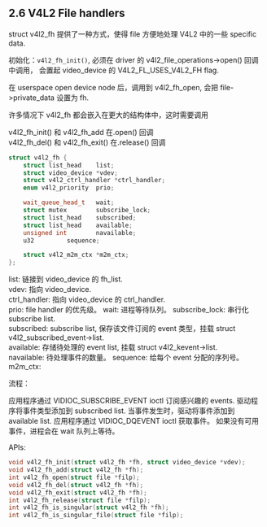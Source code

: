 ## 2.6 V4L2 File handlers

struct v4l2_fh 提供了一种方式，使得 file 方便地处理 V4L2 中的一些 specific data.

初始化：`v4l2_fh_init()`, 必须在 driver 的 v4l2_file_operations->open() 回调中调用，
会置起 video_device 的 V4L2_FL_USES_V4L2_FH flag.

在 userspace open device node 后，调用到 v4l2_fh_open, 会把 file->private_data 设置为 fh.

许多情况下 v4l2_fh 都会嵌入在更大的结构体中，这时需要调用

v4l2_fh_init() 和 v4l2_fh_add 在.open() 回调  
v4l2_fh_del() 和 v4l2_fh_exit() 在.release() 回调

```c++
struct v4l2_fh {
	struct list_head	list;
	struct video_device	*vdev;
	struct v4l2_ctrl_handler *ctrl_handler;
	enum v4l2_priority	prio;

	wait_queue_head_t	wait;
	struct mutex		subscribe_lock;
	struct list_head	subscribed;
	struct list_head	available;
	unsigned int		navailable;
	u32			sequence;

	struct v4l2_m2m_ctx	*m2m_ctx;
};
```

list: 链接到 video_device 的 fh_list.  
vdev: 指向 video_device.  
ctrl_handler: 指向 video_device 的 ctrl_handler.  
prio: file handler 的优先级。
wait: 进程等待队列。
subscribe_lock: 串行化 subscribe list.  
subscribed: subscribe list, 保存该文件订阅的 event 类型，挂载 struct v4l2_subscribed_event->list.  
available: 存储待处理的 event list, 挂载 struct v4l2_kevent->list.  
navailable: 待处理事件的数量。
sequence: 给每个 event 分配的序列号。
m2m_ctx:

流程：

应用程序通过 VIDIOC_SUBSCRIBE_EVENT ioctl 订阅感兴趣的 events.
驱动程序将事件类型添加到 subscribed list.
当事件发生时，驱动将事件添加到 available list.
应用程序通过 VIDIOC_DQEVENT ioctl 获取事件。
如果没有可用事件，进程会在 wait 队列上等待。

APIs:

```c++
void v4l2_fh_init(struct v4l2_fh *fh, struct video_device *vdev);
void v4l2_fh_add(struct v4l2_fh *fh);
int v4l2_fh_open(struct file *filp);
void v4l2_fh_del(struct v4l2_fh *fh);
void v4l2_fh_exit(struct v4l2_fh *fh);
int v4l2_fh_release(struct file *filp);
int v4l2_fh_is_singular(struct v4l2_fh *fh);
int v4l2_fh_is_singular_file(struct file *filp);
```
